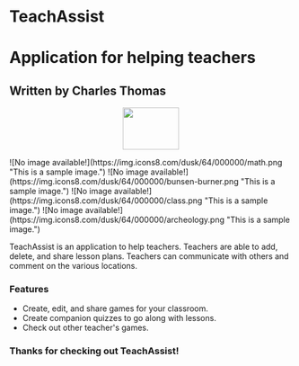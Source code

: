 # TeachAssist

# Application for helping teachers

## Written by Charles Thomas

<p align="center">
  <img width="100" height="75" src="https://img.icons8.com/dusk/50/000000/book-and-pencil.png">
</p>
![No image available!](https://img.icons8.com/dusk/64/000000/math.png "This is a sample image.")
![No image available!](https://img.icons8.com/dusk/64/000000/bunsen-burner.png "This is a sample image.")
![No image available!](https://img.icons8.com/dusk/64/000000/class.png "This is a sample image.")
![No image available!](https://img.icons8.com/dusk/64/000000/archeology.png "This is a sample image.")

TeachAssist is an application to help teachers. Teachers are able to add, delete, and share
lesson plans. Teachers can communicate with others
and comment on the various locations.

### Features

-   Create, edit, and share games for your classroom.
-   Create companion quizzes to go along with lessons.
-   Check out other teacher's games.

### Thanks for checking out TeachAssist!
